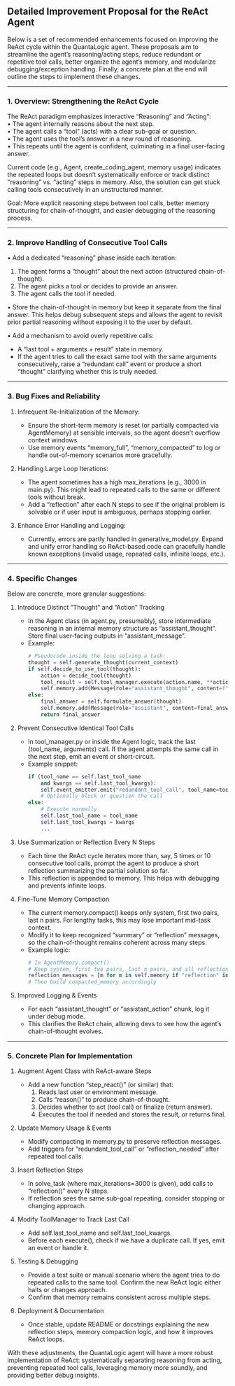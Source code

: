 ## Detailed Improvement Proposal for the ReAct Agent

Below is a set of recommended enhancements focused on improving the ReAct cycle within the QuantaLogic agent. These proposals aim to streamline the agent’s reasoning/acting steps, reduce redundant or repetitive tool calls, better organize the agent’s memory, and modularize debugging/exception handling. Finally, a concrete plan at the end will outline the steps to implement these changes.

---

### 1. Overview: Strengthening the ReAct Cycle

The ReAct paradigm emphasizes interactive “Reasoning” and “Acting”:  
• The agent internally reasons about the next step.  
• The agent calls a “tool” (acts) with a clear sub-goal or question.  
• The agent uses the tool’s answer in a new round of reasoning.  
• This repeats until the agent is confident, culminating in a final user-facing answer.  

Current code (e.g., Agent, create_coding_agent, memory usage) indicates the repeated loops but doesn’t systematically enforce or track distinct “reasoning” vs. “acting” steps in memory. Also, the solution can get stuck calling tools consecutively in an unstructured manner.  

Goal: More explicit reasoning steps between tool calls, better memory structuring for chain-of-thought, and easier debugging of the reasoning process.  

---

### 2. Improve Handling of Consecutive Tool Calls

• Add a dedicated “reasoning” phase inside each iteration:
  1. The agent forms a “thought” about the next action (structured chain-of-thought).  
  2. The agent picks a tool or decides to provide an answer.  
  3. The agent calls the tool if needed.  

• Store the chain-of-thought in memory but keep it separate from the final answer. This helps debug subsequent steps and allows the agent to revisit prior partial reasoning without exposing it to the user by default.  

• Add a mechanism to avoid overly repetitive calls:  
  - A “last tool + arguments + result” state in memory.  
  - If the agent tries to call the exact same tool with the same arguments consecutively, raise a “redundant call” event or produce a short “thought” clarifying whether this is truly needed.  

---

### 3. Bug Fixes and Reliability

1. Infrequent Re-Initialization of the Memory:  
   - Ensure the short-term memory is reset (or partially compacted via AgentMemory) at sensible intervals, so the agent doesn’t overflow context windows.  
   - Use memory events “memory_full”, “memory_compacted” to log or handle out-of-memory scenarios more gracefully.  

2. Handling Large Loop Iterations:  
   - The agent sometimes has a high max_iterations (e.g., 3000 in main.py). This might lead to repeated calls to the same or different tools without break.  
   - Add a “reflection” after each N steps to see if the original problem is solvable or if user input is ambiguous, perhaps stopping earlier.  

3. Enhance Error Handling and Logging:  
   - Currently, errors are partly handled in generative_model.py. Expand and unify error handling so ReAct-based code can gracefully handle known exceptions (invalid usage, repeated calls, infinite loops, etc.).  

---

### 4. Specific Changes

Below are concrete, more granular suggestions:

1. Introduce Distinct “Thought” and “Action” Tracking  
   - In the Agent class (in agent.py, presumably), store intermediate reasoning in an internal memory structure as “assistant_thought”. Store final user-facing outputs in “assistant_message”.  
   - Example:  
     ```python
     # Pseudocode inside the loop solving a task:
     thought = self.generate_thought(current_context)
     if self.decide_to_use_tool(thought):
         action = decide_tool(thought)
         tool_result = self.tool_manager.execute(action.name, **action.args)
         self.memory.add(Message(role="assistant_thought", content=f"Tool result: {tool_result}"))
     else:
         final_answer = self.formulate_answer(thought)
         self.memory.add(Message(role="assistant", content=final_answer))
         return final_answer
     ```

2. Prevent Consecutive Identical Tool Calls  
   - In tool_manager.py or inside the Agent logic, track the last (tool_name, arguments) call. If the agent attempts the same call in the next step, emit an event or short-circuit.  
   - Example snippet:
     ```python
     if (tool_name == self.last_tool_name 
         and kwargs == self.last_tool_kwargs):
         self.event_emitter.emit("redundant_tool_call", tool_name=tool_name, kwargs=kwargs)
         # Optionally block or question the call
     else:
         # Execute normally
         self.last_tool_name = tool_name
         self.last_tool_kwargs = kwargs
         ...
     ```

3. Use Summarization or Reflection Every N Steps  
   - Each time the ReAct cycle iterates more than, say, 5 times or 10 consecutive tool calls, prompt the agent to produce a short reflection summarizing the partial solution so far.  
   - This reflection is appended to memory. This helps with debugging and prevents infinite loops.  

4. Fine-Tune Memory Compaction  
   - The current memory.compact() keeps only system, first two pairs, last n pairs. For lengthy tasks, this may lose important mid-task context.  
   - Modify it to keep recognized “summary” or “reflection” messages, so the chain-of-thought remains coherent across many steps.  
   - Example logic:
     ```python
     # In AgentMemory.compact()
     # Keep system, first two pairs, last n pairs, and all reflection messages:
     reflection_messages = [m for m in self.memory if "reflection" in m.content.lower()]
     # Then build compacted_memory accordingly
     ```

5. Improved Logging & Events  
   - For each “assistant_thought” or “assistant_action” chunk, log it under debug mode.  
   - This clarifies the ReAct chain, allowing devs to see how the agent’s chain-of-thought evolves.  

---

### 5. Concrete Plan for Implementation

1. Augment Agent Class with ReAct-aware Steps  
   - Add a new function “step_react()” (or similar) that:  
     1) Reads last user or environment message.  
     2) Calls “reason()” to produce chain-of-thought.  
     3) Decides whether to act (tool call) or finalize (return answer).  
     4) Executes the tool if needed and stores the result, or returns final.  

2. Update Memory Usage & Events  
   - Modify compacting in memory.py to preserve reflection messages.  
   - Add triggers for “redundant_tool_call” or “reflection_needed” after repeated tool calls.  

3. Insert Reflection Steps  
   - In solve_task (where max_iterations=3000 is given), add calls to “reflection()” every N steps.  
   - If reflection sees the same sub-goal repeating, consider stopping or changing approach.  

4. Modify ToolManager to Track Last Call  
   - Add self.last_tool_name and self.last_tool_kwargs.  
   - Before each execute(), check if we have a duplicate call. If yes, emit an event or handle it.  

5. Testing & Debugging  
   - Provide a test suite or manual scenario where the agent tries to do repeated calls to the same tool. Confirm the new ReAct logic either halts or changes approach.  
   - Confirm that memory remains consistent across multiple steps.  

6. Deployment & Documentation  
   - Once stable, update README or docstrings explaining the new reflection steps, memory compaction logic, and how it improves ReAct loops.  

With these adjustments, the QuantaLogic agent will have a more robust implementation of ReAct: systematically separating reasoning from acting, preventing repeated tool calls, leveraging memory more soundly, and providing better debug insights.